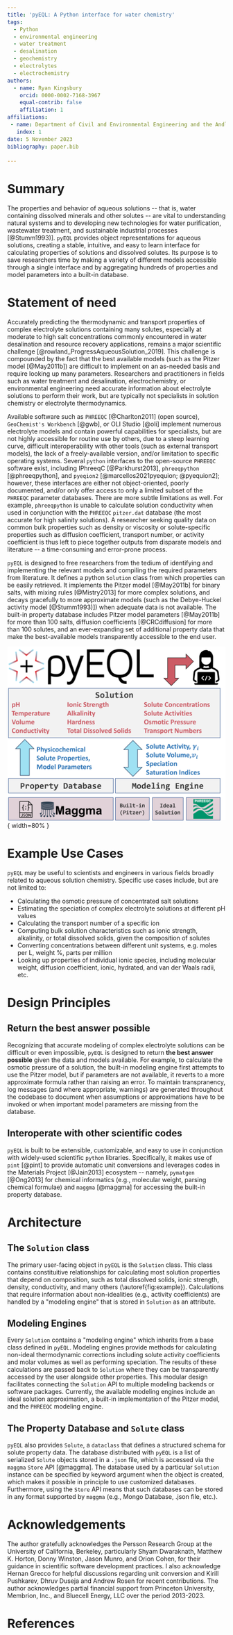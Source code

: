 ```yaml
---
title: 'pyEQL: A Python interface for water chemistry'
tags:
  - Python
  - environmental engineering
  - water treatment
  - desalination
  - geochemistry
  - electrolytes
  - electrochemistry
authors:
  - name: Ryan Kingsbury
    orcid: 0000-0002-7168-3967
    equal-contrib: false
    affiliation: 1
affiliations:
 - name: Department of Civil and Environmental Engineering and the Andlinger Center for Energy and the Environment, Princeton University, USA
   index: 1
date: 5 November 2023
bibliography: paper.bib

---
```


# Summary

The properties and behavior of aqueous solutions -- that is, water containing dissolved
minerals and other solutes -- are vital to understanding natural systems and to developing
new technologies for water purification, wastewater treatment, and sustainable industrial
processes [@Stumm1993)]. `pyEQL` provides object representations for aqueous solutions, creating a
stable, intuitive, and easy to learn interface for calculating properties of solutions
and dissolved solutes. Its purpose is to save researchers time by making a variety of
different models accessible through a single interface and by aggregating hundreds of
properties and model parameters into a built-in database.

# Statement of need

Accurately predicting the thermodynamic and transport properties of complex electrolyte
solutions containing many solutes, especially at moderate to high salt concentrations
commonly encountered in water desalination and resource recovery applications, remains a
major scientific challenge [@rowland_ProgressAqueousSolution_2019]. This challenge is
compounded by the fact that the best available models (such as the Pitzer model [@May2011b])
are difficult to implement on an as-needed basis and require looking up many parameters.
Researchers and practitioners in fields such as water treatment and desalination, electrochemistry,
or environmental engineering need accurate information about electrolyte solutions to perform their work,
but are typically not specialists in solution chemistry or electrolyte thermodynamics.

Available software such as `PHREEQC` [@Charlton2011] (open source), `GeoChemist's Workbench` [@gwb], or
OLI Studio [@oli] implement numerous electrolyte models and contain powerful capabilities for
specialists, but are not highly accessible for routine use by others, due to a
steep learning curve, difficult interoperability with other tools (such as external transport models),
the lack of a freely-available version, and/or limitation to specific operating systems.
Several `python` interfaces to the open-source `PHREEQC` software exist, including IPhreeqC [@Parkhurst2013],
`phreeqpython` [@phreeqpython], and `pyeqion2` [@marcellos2021pyequion; @pyequion2]; however, these interfaces
are either not object-oriented, poorly documented, and/or only offer access to only a limited subset of the `PHREEQC`
parameter databases. There are more subtle limitations as well. For example, `phreeqpython` is unable to calculate
solution conductivity when used in conjunction with the `PHREEQC` `pitzer.dat` database (the most accurate for high
salinity solutions). A researcher seeking quality data on common bulk properties such as density or viscosity or
solute-specific properties such as diffusion coefficient, transport number, or activity coefficient is thus left
to piece together outputs from disparate models and literature -- a time-consuming and error-prone process.

`pyEQL` is designed to free researchers from the tedium of identifying and implementing the relevant models
and compiling the required parameters from literature. It defines a python `Solution` class from which properties
can be easily retrieved. It implements the Pitzer model [@May2011b] for binary salts, with mixing rules [@Mistry2013]
for more complex solutions, and decays gracefully to more approximate models (such as the Debye-Huckel activity
model [@Stumm1993)]) when adequate data is not available. The built-in property database includes Pitzer model
parameters [@May2011b] for more than 100 salts, diffusion coefficients [@CRCdiffusion] for more than 100 solutes,
and an ever-expanding set of additional property data that make the best-available models transparently accessible
to the end user.

![Overview of `pyEQL`'s architecture. Properties such as ionic strength, conductivity, and concentrations are calculated directly by `pyEQL`. Modeling engines are used to calculate non-ideal effects such as activity coefficients, while property database stores necessary parameters. The modular design of the modeling engines and property database facilitate customization.\label{fig:example}](pyEQL_overview.png){ width=80% }

# Example Use Cases

`pyEQL` may be useful to scientists and engineers in various fields broadly related to aqueous
solution chemistry. Specific use cases include, but are not limited to:

- Calculating the osmotic pressure of concentrated salt solutions
- Estimating the speciation of complex electrolyte solutions at different pH values
- Calculating the transport number of a specific ion
- Computing bulk solution characteristics such as ionic strength, alkalinity, or total
  dissolved solids, given the composition of solutes
- Converting concentrations between different unit systems, e.g. moles per L, weight %, parts per million
- Looking up properties of individual ionic species, including molecular weight, diffusion coefficient,
  ionic, hydrated, and van der Waals radii, etc.


# Design Principles

## Return the best answer possible

Recognizing that accurate modeling of complex electrolyte solutions can be difficult or even impossible,
`pyEQL` is designed to return **the best answer possible** given the data and models available. For example,
to calculate the osmotic pressure of a solution, the built-in modeling engine first attempts to use the
Pitzer model, but if parameters are not available, it reverts to a more approximate formula rather than
raising an error. To maintain transpranency, log messages (and where appropriate, warnings) are generated
throughout the codebase to document when assumptions or approximations have to be invoked or when important
model parameters are missing from the database.

## Interoperate with other scientific codes

`pyEQL` is built to be extensible, customizable, and easy to use in conjunction with widely-used scientific `python`
libraries. Specifically, it makes use of `pint` [@pint] to provide automatic unit conversions and leverages codes in
the Materials Project [@Jain2013] ecosystem -- namely, `pymatgen` [@Ong2013] for chemical informatics (e.g., molecular
weight, parsing chemical formulae) and `maggma` [@maggma] for accessing the built-in property database.

# Architecture

## The `Solution` class

The primary user-facing object in `pyEQL` is the `Solution` class. This class contains constituitive relationships
for calculating most solution properties that depend on composition, such as total dissolved solids, ionic strength,
density, conductivity, and many others (\autoref{fig:example}). Calculations that require information about non-idealities
(e.g., activity coefficients) are handled by a "modeling engine" that is stored in `Solution` as an attribute.

## Modeling Engines

Every `Solution` contains a "modeling engine" which inherits from a base class defined in `pyEQL`. Modeling
engines provide methods for calculating non-ideal thermodynamic corrections including solute activity coefficients and
molar volumes as well as performing speciation. The results of these calculations are passed back to `Solution` where they
can be transparently accessed by the user alongside other properties. This modular design facilitates connecting the `Solution`
API to multiple modeling backends or software packages. Currently, the available modeling engines include an ideal solution
approximation, a built-in implementation of the Pitzer model, and the `PHREEQC` modeling engine.

## The Property Database and `Solute` class

`pyEQL` also provides `Solute`, a `dataclass` that defines a structured schema for solute property data.
The database distributed with `pyEQL` is a list of serialized `Solute` objects stored in a `.json` file, which is
accessed via the `maggma` `Store` API [@maggma]. The database used by a particular `Solution` instance can be specified
by keyword argument when the object is created, which makes it possible in principle to use customized databases. Furthermore,
using the `Store` API means that such databases can be stored in any format supported by `maggma` (e.g., Mongo Database,
.json file, etc.).

# Acknowledgements

The author gratefully acknowledges the Persson Research Group at the University
of California, Berkeley, particularly Shyam Dwaraknath, Matthew K. Horton, Donny Winston,
Jason Munro, and Orion Cohen, for their guidance in scientific
software development practices. I also acknowledge Hernan Grecco for helpful discussions
regarding unit conversion and Kirill Pushkarev, Dhruv Duseja and Andrew Rosen for recent contributions.
The author acknowledges partial financial support from Princeton University, Membrion, Inc., and
Bluecell Energy, LLC over the period 2013-2023.

# References

<!-- - JESS review papers? `[@rowland_ProgressAqueousSolution_2019]`
- May Pitzer compilation? `[@May2011b]`
- Effective Pitzer Model `[@Mistry2013]`
- CRC handbook `[@CRCdiffusion]`
- phreeqc `[@Charlton2011]`
- iphreeqc / phreeqpy `[@Parkhurst2013]`
- phreeqpython `[@phreeqpython]`
- pint `[@pint]`
- pymatgen `[@Ong2013]`
- The Materials Project `[@Jain2013]`
- maggma `[@maggma]`
- geochemist's workbench `[@gwb]`
- OLI studio `[@oli]`
- JESS `[@marcellos2021pyequion; @pyequion2]`
- pyequion2 `[@marcellos2021pyequion; @pyequion2]` -->

